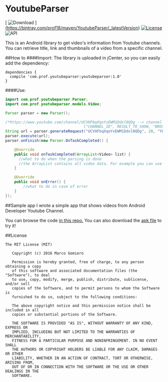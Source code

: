 # YoutubeParser
[ ![Download](https://api.bintray.com/packages/prof18/maven/YoutubeParser/images/download.svg) ]
(https://bintray.com/prof18/maven/YoutubeParser/_latestVersion)
[![License](https://img.shields.io/badge/License-MIT-blue.svg?style=flat)](http://opensource.org/licenses/MIT) 
![API](https://img.shields.io/badge/API-15%2B-brightgreen.svg?style=flat)

This is an Android library to get video's information from Youtube channels. You can retrieve title, link and thumbnails
of a video from a specific channel. 

##How to
####Import:
The library is uploaded in jCenter, so you can easily add the dependency:
```Gradle
dependencies {
  compile 'com.prof.youtubeparser:youtubeparser:1.0'
}
```
####Use:
```Java
import com.prof.youtubeparser.Parser;
import com.prof.youtubeparser.models.Video;

Parser parser = new Parser();

/*https://www.youtube.com/channel/UCVHFbqXqoYvEWM1Ddxl0QDg --> channel id = UCVHFbqXqoYvEWM1Ddxl0QDg
                                   ("CHANNEL_ID", RESULT_TO_SHOW, "BROSWER_API_KEY)*/
String url = parser.generateRequest("UCVHFbqXqoYvEWM1Ddxl0QDg", 20, "YOUR_BROSWER_API_KEY");
parser.execute(url);
parser.onFinish(new Parser.OnTaskCompleted() {

    @Override
    public void onTaskCompleted(ArrayList<Video> list) {
      //what to do when the parsing is done
      //the ArrayList contains all video data. For example you can use it for your adapter
    }

    @Override
    public void onError() {
        //what to do in case of error
    }
});
```
##Sample app
I wrote a simple app that shows videos from Android Developer Youtube Channel. 


You can browse the code <a href="https://github.com/prof18/YoutubeParser/tree/master/app"> in this repo.</a> 
You can also download the <a href="https://github.com/prof18/YoutubeParser/blob/master/YoutubeParser.apk"> apk file</a> to try it!

##License
```
The MIT License (MIT)

   Copyright (c) 2016 Marco Gomiero
   
   Permission is hereby granted, free of charge, to any person obtaining a copy 
   of this software and associated documentation files (the "Software"), to deal 
   to use, copy, modify, merge, publish, distribute, sublicense, and/or sell 
   copies of the Software, and to permit persons to whom the Software is
   furnished to do so, subject to the following conditions:

   The above copyright notice and this permission notice shall be included in all 
   copies or substantial portions of the Software.

   THE SOFTWARE IS PROVIDED "AS IS", WITHOUT WARRANTY OF ANY KIND, EXPRESS OR 
   IMPLIED, INCLUDING BUT NOT LIMITED TO THE WARRANTIES OF MERCHANTABILITY, 
   FITNESS FOR A PARTICULAR PURPOSE AND NONINFRINGEMENT. IN NO EVENT SHALL 
   THE AUTHORS OR COPYRIGHT HOLDERS BE LIABLE FOR ANY CLAIM, DAMAGES OR OTHER 
   LIABILITY, WHETHER IN AN ACTION OF CONTRACT, TORT OR OTHERWISE, ARISING FROM, 
   OUT OF OR IN CONNECTION WITH THE SOFTWARE OR THE USE OR OTHER DEALINGS IN THE 
   SOFTWARE. 
```

